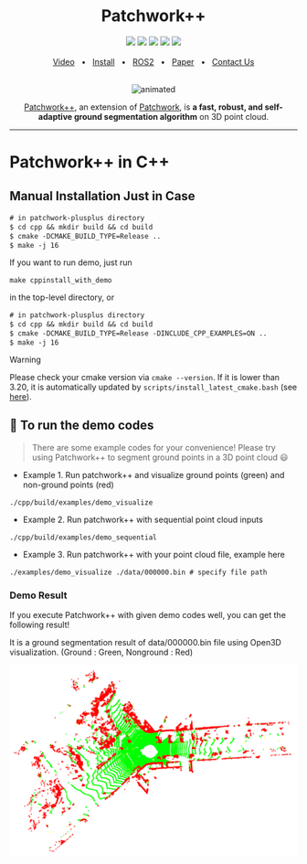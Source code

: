 <div align="center">
    <h1>Patchwork++</h1>
    <a href="https://github.com/url-kaist/patchwork-plusplus/tree/master/patchworkpp"><img src="https://img.shields.io/badge/-C++-blue?logo=cplusplus" /></a>
    <a href="https://github.com/url-kaist/patchwork-plusplus/tree/master"><img src="https://img.shields.io/badge/Python-3670A0?logo=python&logoColor=ffdd54" /></a>
    <a href="https://github.com/url-kaist/patchwork-plusplus/tree/master/ros"><img src="https://img.shields.io/badge/ROS2-Humble-blue" /></a>
    <a href="https://github.com/url-kaist/patchwork-plusplus/tree/master"><img src="https://img.shields.io/badge/Linux-FCC624?logo=linux&logoColor=black" /></a>
    <a href="https://ieeexplore.ieee.org/document/9981561"><img src="https://img.shields.io/badge/DOI-10.1109/IROS47612.2022.9981561-004088.svg"/>
    <br />
    <br />
    <a href=https://www.youtube.com/watch?v=fogCM159GRk>Video</a>
    <span>&nbsp;&nbsp;•&nbsp;&nbsp;</span>
    <a href="https://github.com/url-kaist/patchwork-plusplus/tree/master/README.md###Python">Install</a>
    <span>&nbsp;&nbsp;•&nbsp;&nbsp;</span>
    <a href="https://github.com/url-kaist/patchwork-plusplus/tree/master/ros">ROS2</a>
    <span>&nbsp;&nbsp;•&nbsp;&nbsp;</span>
    <a href=https://www.youtube.com/watch?v=fogCM159GRk>Paper</a>
    <span>&nbsp;&nbsp;•&nbsp;&nbsp;</span>
    <a href=https://github.com/url-kaist/patchwork-plusplus/issues>Contact Us</a>
  <br />
  <br />
  <p align="center"><img src=../pictures/patchwork++.gif alt="animated" /></p>

  [Patchwork++][arXivlink], an extension of [Patchwork][patchworklink], is **a fast, robust, and self-adaptive ground segmentation algorithm** on 3D point cloud.
</div>

[arXivlink]: https://arxiv.org/abs/2207.11919
[patchworklink]: https://github.com/LimHyungTae/patchwork

---

# Patchwork++ in C++

## Manual Installation Just in Case

```commandline
# in patchwork-plusplus directory
$ cd cpp && mkdir build && cd build
$ cmake -DCMAKE_BUILD_TYPE=Release ..
$ make -j 16
```

If you want to run demo, just run

```commandline
make cppinstall_with_demo
```

in the top-level directory, or 

```commandline
# in patchwork-plusplus directory
$ cd cpp && mkdir build && cd build
$ cmake -DCMAKE_BUILD_TYPE=Release -DINCLUDE_CPP_EXAMPLES=ON ..
$ make -j 16
```

> [!WARNING]  
> Please check your cmake version via `cmake --version`.
> If it is lower than 3.20, it is automatically updated by `scripts/install_latest_cmake.bash` (see [here](https://github.com/url-kaist/patchwork-plusplus/blob/master/cpp/CMakeLists.txt#L31)).

## :runner: To run the demo codes
> There are some example codes for your convenience!
> Please try using Patchwork++ to segment ground points in a 3D point cloud :smiley:


* Example 1. Run patchwork++ and visualize ground points (green) and non-ground points (red)
```commandline
./cpp/build/examples/demo_visualize
```

* Example 2. Run patchwork++ with sequential point cloud inputs 
```commandline
./cpp/build/examples/demo_sequential
```

* Example 3. Run patchwork++ with your point cloud file, example here
```commandline
./examples/demo_visualize ./data/000000.bin # specify file path
```

### Demo Result
If you execute Patchwork++ with given demo codes well, you can get the following result!

It is a ground segmentation result of data/000000.bin file using Open3D visualization. (Ground : Green, Nonground : Red)

![Open3D Visualization of "data/000000.bin"](../pictures/demo_000000.png)

